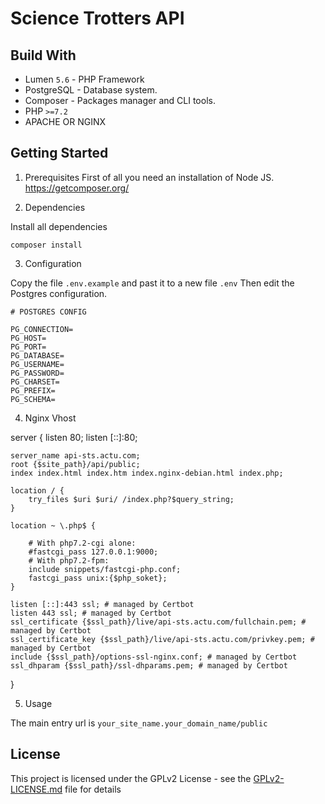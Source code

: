 # Science Trotters API

## Build With

* Lumen `5.6` - PHP Framework
*  PostgreSQL - Database system.
* Composer - Packages manager and CLI tools.
* PHP `>=7.2`
* APACHE OR NGINX

## Getting Started

1) Prerequisites
First of all you need an installation of Node JS.
https://getcomposer.org/

2) Dependencies 

Install all dependencies
```
composer install
```
3) Configuration

Copy the file `.env.example` and past it to a new file `.env`
Then edit the Postgres configuration.
```
# POSTGRES CONFIG

PG_CONNECTION=
PG_HOST=
PG_PORT=
PG_DATABASE=
PG_USERNAME=
PG_PASSWORD=
PG_CHARSET=
PG_PREFIX=
PG_SCHEMA=
```

4) Nginx Vhost


server {
	listen 80;
	listen [::]:80;

	server_name api-sts.actu.com;
	root {$site_path}/api/public;
	index index.html index.htm index.nginx-debian.html index.php;

	location / {
		try_files $uri $uri/ /index.php?$query_string;
	}

	location ~ \.php$ {
	
		# With php7.2-cgi alone:
		#fastcgi_pass 127.0.0.1:9000;
		# With php7.2-fpm:
		include snippets/fastcgi-php.conf;
		fastcgi_pass unix:{$php_soket};
	}

    listen [::]:443 ssl; # managed by Certbot
    listen 443 ssl; # managed by Certbot
    ssl_certificate {$ssl_path}/live/api-sts.actu.com/fullchain.pem; # managed by Certbot
    ssl_certificate_key {$ssl_path}/live/api-sts.actu.com/privkey.pem; # managed by Certbot
    include {$ssl_path}/options-ssl-nginx.conf; # managed by Certbot
    ssl_dhparam {$ssl_path}/ssl-dhparams.pem; # managed by Certbot

}


5) Usage

The main entry url is `your_site_name.your_domain_name/public`


## License
This project is licensed under the GPLv2 License - see the [GPLv2-LICENSE.md](https://github.com/medialab/ScienceTrotterS_API/GPLv2-LICENSE.md) file for details

